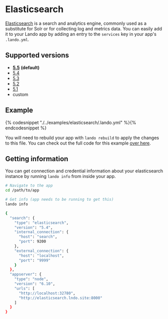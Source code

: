 Elasticsearch
=============

[Elasticsearch](https://www.elastic.co/products/elasticsearch) is a search and analytics engine, commonly used as a substitute for Solr or for collecting log and metrics data. You can easily add it to your Lando app by adding an entry to the `services` key in your app's `.lando.yml`.

Supported versions
------------------

*   **[5.5](https://hub.docker.com/r/itzg/elasticsearch/)** **(default)**
*   [5.4](https://hub.docker.com/r/itzg/elasticsearch/)
*   [5.3](https://hub.docker.com/r/itzg/elasticsearch/)
*   [5.2](https://hub.docker.com/r/itzg/elasticsearch/)
*   [5.1](https://hub.docker.com/r/itzg/elasticsearch/)
*   custom

Example
-------

{% codesnippet "./../examples/elasticsearch/.lando.yml" %}{% endcodesnippet %}

You will need to rebuild your app with `lando rebuild` to apply the changes to this file. You can check out the full code for this example [over here](https://github.com/lando/lando/tree/master/examples/elasticsearch).

Getting information
-------------------

You can get connection and credential information about your elasticsearch instance by running `lando info` from inside your app.

```bash
# Navigate to the app
cd /path/to/app

# Get info (app needs to be running to get this)
lando info

{
  "search": {
    "type": "elasticsearch",
    "version": "5.4",
    "internal_connection": {
      "host": "search",
      "port": 9200
    },
    "external_connection": {
      "host": "localhost",
      "port": "9999"
    }
  },
  "appserver": {
    "type": "node",
    "version": "6.10",
    "urls": [
      "http://localhost:32780",
      "http://elasticsearch.lndo.site:8000"
    ]
  }
}
```
